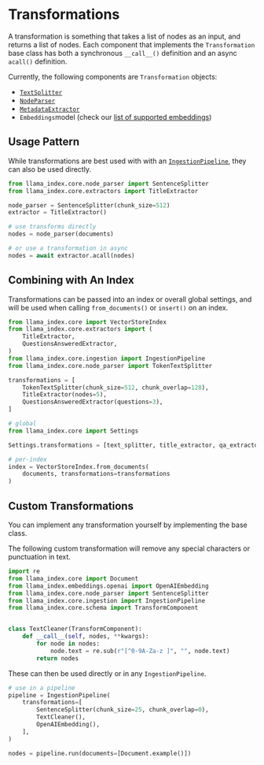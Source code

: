# Transformations

A transformation is something that takes a list of nodes as an input, and returns a list of nodes. Each component that implements the `Transformation` base class has both a synchronous `__call__()` definition and an async `acall()` definition.

Currently, the following components are `Transformation` objects:

- [`TextSplitter`](../../../module_guides/loading/node_parsers/modules.md#text-splitters)
- [`NodeParser`](../node_parsers/modules.md)
- [`MetadataExtractor`](../documents_and_nodes/usage_metadata_extractor.md)
- `Embeddings`model (check our [list of supported embeddings](../../models/embeddings.md#list-of-supported-embeddings))

## Usage Pattern

While transformations are best used with with an [`IngestionPipeline`](./index.md), they can also be used directly.

```python
from llama_index.core.node_parser import SentenceSplitter
from llama_index.core.extractors import TitleExtractor

node_parser = SentenceSplitter(chunk_size=512)
extractor = TitleExtractor()

# use transforms directly
nodes = node_parser(documents)

# or use a transformation in async
nodes = await extractor.acall(nodes)
```

## Combining with An Index

Transformations can be passed into an index or overall global settings, and will be used when calling `from_documents()` or `insert()` on an index.

```python
from llama_index.core import VectorStoreIndex
from llama_index.core.extractors import (
    TitleExtractor,
    QuestionsAnsweredExtractor,
)
from llama_index.core.ingestion import IngestionPipeline
from llama_index.core.node_parser import TokenTextSplitter

transformations = [
    TokenTextSplitter(chunk_size=512, chunk_overlap=128),
    TitleExtractor(nodes=5),
    QuestionsAnsweredExtractor(questions=3),
]

# global
from llama_index.core import Settings

Settings.transformations = [text_splitter, title_extractor, qa_extractor]

# per-index
index = VectorStoreIndex.from_documents(
    documents, transformations=transformations
)
```

## Custom Transformations

You can implement any transformation yourself by implementing the base class.

The following custom transformation will remove any special characters or punctuation in text.

```python
import re
from llama_index.core import Document
from llama_index.embeddings.openai import OpenAIEmbedding
from llama_index.core.node_parser import SentenceSplitter
from llama_index.core.ingestion import IngestionPipeline
from llama_index.core.schema import TransformComponent


class TextCleaner(TransformComponent):
    def __call__(self, nodes, **kwargs):
        for node in nodes:
            node.text = re.sub(r"[^0-9A-Za-z ]", "", node.text)
        return nodes
```

These can then be used directly or in any `IngestionPipeline`.

```python
# use in a pipeline
pipeline = IngestionPipeline(
    transformations=[
        SentenceSplitter(chunk_size=25, chunk_overlap=0),
        TextCleaner(),
        OpenAIEmbedding(),
    ],
)

nodes = pipeline.run(documents=[Document.example()])
```
